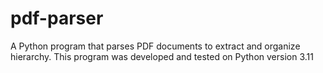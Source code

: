 # pdf-parser
A Python program that parses PDF documents to extract and organize hierarchy.
This program was developed and tested on Python version 3.11